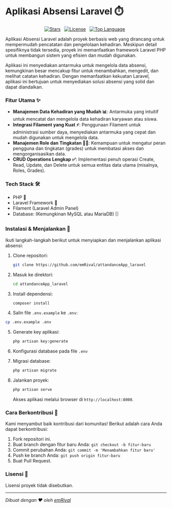 # Aplikasi Absensi Laravel ⏱️

<div style="text-align: center;">
<a href="https://github.com/emRival/attandanceApp_laravel"><img src="https://img.shields.io/github/stars/emRival/attandanceApp_laravel?style=for-the-badge" style="margin-right: 8px;"  alt="Stars"></a>
<a href="https://github.com/emRival/attandanceApp_laravel"><img src="https://img.shields.io/github/license/emRival/attandanceApp_laravel?style=for-the-badge" style="margin-right: 8px;"  alt="License"></a>
<a href="https://github.com/emRival/attandanceApp_laravel"><img src="https://img.shields.io/github/languages/top/emRival/attandanceApp_laravel?style=for-the-badge" style="margin-right: 8px;"  alt="Top Language"></a>
</p>
</div>

Aplikasi Absensi Laravel adalah proyek berbasis web yang dirancang untuk mempermudah pencatatan dan pengelolaan kehadiran. Meskipun detail spesifiknya tidak tersedia, proyek ini memanfaatkan framework Laravel PHP untuk membangun sistem yang efisien dan mudah digunakan.

Aplikasi ini menyediakan antarmuka untuk mengelola data absensi, kemungkinan besar mencakup fitur untuk menambahkan, mengedit, dan melihat catatan kehadiran. Dengan memanfaatkan kekuatan Laravel, aplikasi ini bertujuan untuk menyediakan solusi absensi yang solid dan dapat diandalkan.

### Fitur Utama ✨

*   **Manajemen Data Kehadiran yang Mudah 📊**: Antarmuka yang intuitif untuk mencatat dan mengelola data kehadiran karyawan atau siswa.
*   **Integrasi Filament yang Kuat ⚡**: Penggunaan Filament untuk administrasi sumber daya, menyediakan antarmuka yang cepat dan mudah digunakan untuk mengelola data.
*   **Manajemen Role dan Tingkatan 🧑‍💼**: Kemampuan untuk mengatur peran pengguna dan tingkatan (grades) untuk membatasi akses dan mengorganisasikan data.
*   **CRUD Operations Lengkap ✅**: Implementasi penuh operasi Create, Read, Update, dan Delete untuk semua entitas data utama (misalnya, Roles, Grades).

### Tech Stack 🛠️

*   PHP 🐘
*   Laravel Framework 🚀
*   Filament (Laravel Admin Panel)
*   Database: (Kemungkinan MySQL atau MariaDB) 🗄️

### Instalasi & Menjalankan 🚀

Ikuti langkah-langkah berikut untuk menyiapkan dan menjalankan aplikasi absensi:

1.  Clone repositori:
    ```bash
    git clone https://github.com/emRival/attandanceApp_laravel
    ```

2.  Masuk ke direktori:
    ```bash
    cd attandanceApp_laravel
    ```

3.  Install dependensi:
    ```bash
    composer install
    ```

4.  Salin file `.env.example` ke `.env`:
   ```bash
   cp .env.example .env
   ```

5.  Generate key aplikasi:
    ```bash
    php artisan key:generate
    ```

6. Konfigurasi database pada file `.env`

7. Migrasi database:
    ```bash
    php artisan migrate
    ```
    
8.  Jalankan proyek:
    ```bash
    php artisan serve
    ```
    Akses aplikasi melalui browser di `http://localhost:8000`.

### Cara Berkontribusi 🤝

Kami menyambut baik kontribusi dari komunitas! Berikut adalah cara Anda dapat berkontribusi:

1.  Fork repositori ini.
2.  Buat branch dengan fitur baru Anda: `git checkout -b fitur-baru`
3.  Commit perubahan Anda: `git commit -m 'Menambahkan fitur baru'`
4.  Push ke branch Anda: `git push origin fitur-baru`
5.  Buat Pull Request.

### Lisensi 📄

Lisensi proyek tidak disebutkan.

---
*Dibuat dengan ❤️ oleh [emRival](https://github.com/emRival)*
